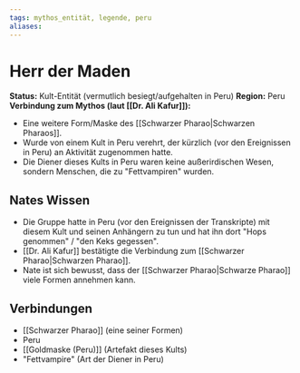```yaml
---
tags: mythos_entität, legende, peru
aliases:
---
```

# Herr der Maden

**Status:** Kult-Entität (vermutlich besiegt/aufgehalten in Peru)
**Region:** Peru
**Verbindung zum Mythos (laut [[Dr. Ali Kafur]]):**
*   Eine weitere Form/Maske des [[Schwarzer Pharao|Schwarzen Pharaos]].
*   Wurde von einem Kult in Peru verehrt, der kürzlich (vor den Ereignissen in Peru) an Aktivität zugenommen hatte.
*   Die Diener dieses Kults in Peru waren keine außerirdischen Wesen, sondern Menschen, die zu "Fettvampiren" wurden.

## Nates Wissen
*   Die Gruppe hatte in Peru (vor den Ereignissen der Transkripte) mit diesem Kult und seinen Anhängern zu tun und hat ihn dort "Hops genommen" / "den Keks gegessen".
*   [[Dr. Ali Kafur]] bestätigte die Verbindung zum [[Schwarzer Pharao|Schwarzen Pharao]].
*   Nate ist sich bewusst, dass der [[Schwarzer Pharao|Schwarze Pharao]] viele Formen annehmen kann.

## Verbindungen
*   [[Schwarzer Pharao]] (eine seiner Formen)
*   Peru
*   [[Goldmaske (Peru)]] (Artefakt dieses Kults)
*   "Fettvampire" (Art der Diener in Peru)
